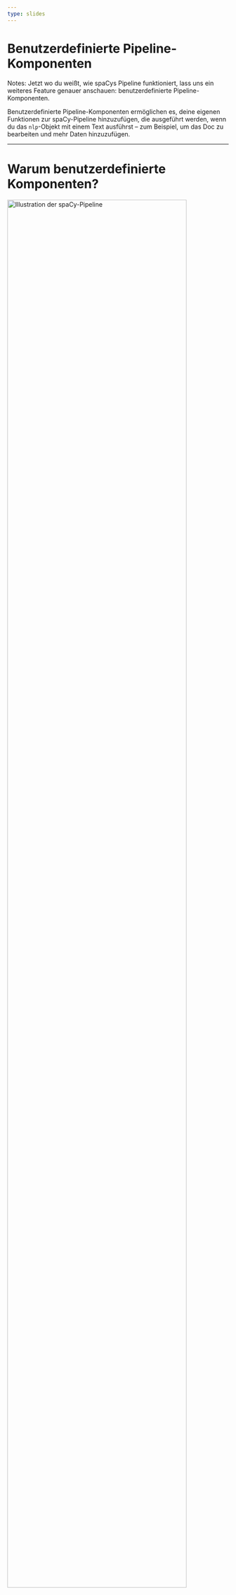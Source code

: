 ```yaml
---
type: slides
---
```


# Benutzerdefinierte Pipeline-Komponenten

Notes: Jetzt wo du weißt, wie spaCys Pipeline funktioniert, lass uns ein
weiteres Feature genauer anschauen: benutzerdefinierte Pipeline-Komponenten.

Benutzerdefinierte Pipeline-Komponenten ermöglichen es, deine eigenen Funktionen
zur spaCy-Pipeline hinzuzufügen, die ausgeführt werden, wenn du das `nlp`-Objekt
mit einem Text ausführst – zum Beispiel, um das Doc zu bearbeiten und mehr Daten
hinzuzufügen.

---

# Warum benutzerdefinierte Komponenten?

<img src="/pipeline.png" alt="Illustration der spaCy-Pipeline" width="90%" />

- Führe automatisch eine Funktion aus, wenn du `nlp` aufrufst
- Füge deine eigenen Metadaten zu Dokumenten und Tokens hinzu
- Aktualisiere eingebaute Attribute wie `doc.ents`

Notes: Nachdem der Text tokenisiert wurde und ein Doc-Objekt erstellt ist,
werden Pipeline-Komponenten der Reihe nach ausgeführt. spaCy unterstützt
verschiedene eingebaute Komponenten, aber ermöglicht es dem Nutzer auch, eigene
zu definieren.

Benutzerdefinierte Komponenten werden automatisch ausgeführt, wenn du das
`nlp`-Objekt mit einem Text aufrufst.

Sie sind besonders nützlich, um deine eigenen Metadaten zu Dokumenten und Tokens
hinzuzufügen.

Du kannst sie auch verwenden, um eingebaute Attribute zu aktualisieren, wie zum
Beispiel die Entitäten-Spans.

---

# Anatomie einer Komponente (1)

- Funktion, die ein `doc` erhält, es modifiziert und zurückgibt
- Wird mithilfe des `Language.component`-Decorators registriert
- Kann über die Methode `nlp.add_pipe` hinzugefügt werden

```python
from spacy.language import Language

@Language.component("custom_component")
def custom_component_function(doc):
    # Mache etwas mit dem Doc hier
    return doc

nlp.add_pipe("custom_component")
```

Notes: Grundsätzlich ist eine Pipeline-Komponente eine Funktion, die ein
`Doc`-Objekt erhält, es modifiziert und wieder zurückgibt, damit es von der
nächsten Komponente in der Pipeline verarbeitet werden kann.

Um spaCy mitzuteilen, wo deine benutzerdefinierte Komponente gefunden werden kann und
wie sie aufgerufen werden soll, kannst du sie mithilfe des `@Language.component`-Decorators
kennzeichnen. Füge diese Zeile dazu einfach direkt über dem Funktionskopf ein. 

Komponenten können über die Methode `nlp.add_pipe` zur Pipeline hinzugefügt
werden. Die Methode benötigt mindestens ein Argument: den Namen der Funktion der
Komponente als String.

---

# Anatomie einer Komponente (2)

```python
@Language.component("custom_component")
def custom_component_function(doc):
    # Mache etwas mit dem Doc hier
    return doc

nlp.add_pipe("custom_component")
```

| Argument | Beschreibung                      | Beispiel                                  |
| -------- | --------------------------------- | ----------------------------------------- |
| `last`   | Wenn `True`, füge ans Ende hinzu  | `nlp.add_pipe("component", last=True)`      |
| `first`  | Wenn `True`, füge am Anfang hinzu | `nlp.add_pipe("component", first=True)`     |
| `before` | Füge vor Komponente hinzu         | `nlp.add_pipe("component", before="ner")`   |
| `after`  | Füge nach Komponente hinzu        | `nlp.add_pipe("component", after="tagger")` |

Notes: Um anzugeben, _wo_ die Komponente in der Pipeline eingefügt werden soll,
kannst du die folgenden Argumente verwenden:

Wenn `last` auf `True` gesetzt wird, wird die Komponente ans Ende der Pipeline
als letztes Element hinzugefügt. Dies ist das Standard-Verhalten.

Wenn `first` auf `True` gesetzt wird, wird die Komponente am Anfang der Pipeline
als erstes Element hinzugefügt, direkt nach dem Tokenizer.

Die Argumente `before` und `after` ermöglichen es, den Namen einer vorhandenen
Komponente anzugeben, vor oder nach welcher die neue Komponente eingefügt werden
soll. Wird `before` beispielsweise auf `"ner"` gesetzt, wird die Komponente vor
dem Named Entity Recognizer eingefügt.

Die andere Komponente, vor oder nach der die neue Komponente eingefügt werden
soll, muss allerdings existieren. Ansonsten gibt spaCy eine Fehlermeldung aus.

---

# Beispiel: einfache Komponente (1)

```python
# Erstelle das nlp-Objekt
nlp = spacy.load("de_core_news_sm")

# Definiere eine benutzerdefinierte Komponente
@Language.component("custom_component")
def custom_component(doc):
    # Drucke die Länge des Docs
    print("Doc-Länge:", len(doc))
    # Gebe das Doc-Objekt zurück
    return doc

# Füge die Komponente am Anfang der Pipeline hinzu
nlp.add_pipe("custom_component", first=True)

# Drucke die Namen der Pipeline-Komponenten
print("Pipeline:", nlp.pipe_names)
```

```out
Pipeline: ['custom_component', 'tok2vec', 'tagger', 'morphologizer', 'parser', 'attribute_ruler', 'lemmatizer', 'ner']
```

Notes: Hier siehst du ein Beispiel einer einfachen Komponente.

Wir beginnen mit der kleinen deutschen Pipeline.

Wir definieren dann die Komponente – eine Funktion, die ein `Doc`-Objekt erhält
und es wieder zurückgibt.

Lass uns hier etwas ganz einfaches tun und die Länge des `Doc`-Objekts drucken,
das die Pipeline durchläuft.

Vergiss nicht, das Doc wieder zurückzugeben, damit es von der nächsten
Komponente in der Pipeline weiterverarbeitet werden kann! Das Doc, das vom
Tokenizer erstellt wird, durchläuft alle Komponenten der Pipeline. Daher ist es
wichtig, dass alle das modifizierte Doc zurückgeben.

Um spaCy über die neue Komponente Bescheid zu geben, registrieren wir sie mit dem
`@Language.component`-Decorator und nennen sie "custom_component".

Wir können nun die Komponente zur Pipeline hinzufügen. Lass sie uns einfach ganz
am Anfang hinzufügen, direkt hinter dem Tokenizer, indem wir `first` auf `True`
setzen.

Wenn wir nun die Namen der Pipeline-Komponenten drucken, wird unsere
benutzerdefinierte Komponente ganz vorne angezeigt. Das bedeutet, dass sie
zuerst ausgeführt wird, wenn ein Doc verarbeitet wird.

---

# Beispiel: einfache Komponente (2)

```python
# Erstelle das nlp-Objekt
nlp = spacy.load("de_core_news_sm")

# Definiere eine benutzerdefinierte Komponente
@Language.component("custom_component")
def custom_component_function(doc):
    # Drucke die Länge des Docs
    print("Doc-Länge:", len(doc))
    # Gebe das Doc-Objekt zurück
    return doc

# Füge die Komponente am Anfang der Pipeline hinzu
nlp.add_pipe("custom_component", first=True)

# Verarbeite einen Text
doc = nlp("Hallo Welt!")
```

```out
Doc-Länge: 3
```

Notes: Wenn wir nun einen Text mit dem `nlp`-Objekt verarbeiten, wird die
benutzerdefinierte Komponente auf das Doc angewendet und die Länge des Dokuments
wird gedruckt.

---

# Los geht's!

Notes: Zeit, das Gelernte umzusetzen und deine erste benutzerdefinierte
Pipeline-Komponente zu erstellen!
